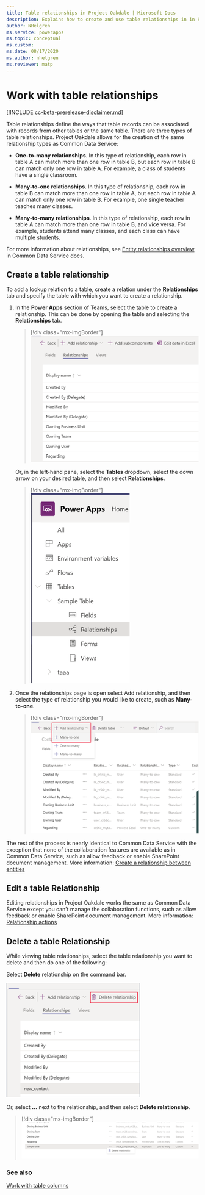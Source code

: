 ```yaml
---
title: Table relationships in Project Oakdale | Microsoft Docs
description: Explains how to create and use table relationships in in Project Oakdale.
author: NHelgren
ms.service: powerapps
ms.topic: conceptual
ms.custom: 
ms.date: 08/17/2020
ms.author: nhelgren
ms.reviewer: matp
---
```


# Work with table relationships

[!INCLUDE [cc-beta-prerelease-disclaimer.md](../includes/cc-beta-prerelease-disclaimer.md)]


Table relationships define the ways that table records can be associated with records from other tables or the same table. There are three types of table relationships. Project Oakdale allows for the creation of the same relationship types as Common Data Service:
- **One-to-many relationships**. In this type of relationship, each row in table A can match more than one row in table B, but each row in table B can match only one row in table A. For example, a class of students have a single classroom.

- **Many-to-one relationships**. In this type of relationship, each row in table B can match more than one row in table A, but each row in table A can match only one row in table B. For example, one single teacher teaches many classes.

- **Many-to-many relationships**. In this type of relationship, each row in table A can match more than one row in table B, and vice versa. For example, students attend many classes, and each class can have multiple students.

For more information about relationships, see [Entity relationships overview](../maker/common-data-service/create-edit-entity-relationships.md) in Common Data Service docs. 

## Create a table relationship
To add a lookup relation to a table, create a relation under the **Relationships** tab and specify the table with which you want to create a relationship.
1. In the **Power Apps** section of Teams, select the table to create a relationship. This can be done by opening the table and selecting the **Relationships** tab.

   > [!div class="mx-imgBorder"] 
   > ![Relationship tab](media/create-relate-table.png) 
   
   Or, in the left-hand pane, select the **Tables** dropdown, select the down arrow on your desired table, and then select **Relationships**. <br />
   
    > [!div class="mx-imgBorder"] 
    > ![Relationship create from navigation pane](media/create-relate-table2.png)
2. Once the relationships page is open select Add relationship, and then select the type of relationship you would like to create, such as **Many-to-one**.
   > [!div class="mx-imgBorder"] 
   > ![Add relationship](media/create-relate-table3.png)

The rest of the process is nearly identical to Common Data Service with the exception that none of the collaboration features are available as in Common Data Service, such as allow feedback or enable SharePoint document management. More information: [Create a relationship between entities](../maker/common-data-service/data-platform-entity-lookup.md) 

## Edit a table Relationship
Editing relationships in Project Oakdale works the same as Common Data Service except you can’t manage the collaboration functions, such as allow feedback or enable SharePoint document management. More information: [Relationship actions](/maker/common-data-service/create-edit-entity-relationships#actions)

## Delete a table Relationship
While viewing table relationships, select the table relationship you want to delete and then do one of the following:

Select **Delete** relationship on the command bar.

<img src="media/delete-table-relationship1.png" alt="Delete table relationship from command bar" height="300" width="350">

Or, select **…** next to the relationship, and then select **Delete relationship**.
> [!div class="mx-imgBorder"] 
> ![Delete table relationship in context](media/delete-table-relationship2.png)

### See also
[Work with table columns](table-columns.md)